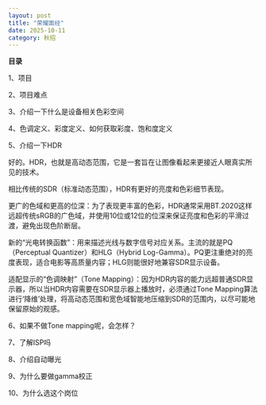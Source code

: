 ```yaml
---
layout: post
title: "荣耀面经"
date: 2025-10-11
category: 秋招
---
```


**目录**

1、项目

2、项目难点

3、介绍一下什么是设备相关色彩空间

4、色调定义、彩度定义、如何获取彩度、饱和度定义

5、介绍一下HDR

好的。HDR，也就是高动态范围，它是一套旨在让图像看起来更接近人眼真实所见的技术。

相比传统的SDR（标准动态范围），HDR有更好的亮度和色彩细节表现。

更广的色域和更高的位深：为了表现更丰富的色彩，HDR通常采用BT.2020这样远超传统sRGB的广色域，并使用10位或12位的位深来保证亮度和色彩的平滑过渡，避免出现色阶断层。

新的“光电转换函数”：用来描述光线与数字信号对应关系。主流的就是PQ（Perceptual Quantizer）和HLG（Hybrid Log-Gamma）。PQ更注重绝对的亮度表现，适合电影等高质量内容；HLG则能很好地兼容SDR显示设备。

适配显示的“色调映射”（Tone Mapping）：因为HDR内容的能力远超普通SDR显示器，所以当HDR内容需要在SDR显示器上播放时，必须通过Tone Mapping算法进行‘降维’处理，将高动态范围和宽色域智能地压缩到SDR的范围内，以尽可能地保留原始的观感。

6、如果不做Tone mapping呢，会怎样？

7、了解ISP吗

8、介绍自动曝光

9、为什么要做gamma校正

10、为什么选这个岗位